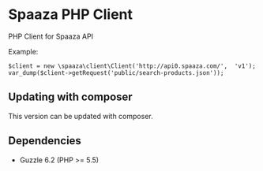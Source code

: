 # Spaaza PHP Client #

PHP Client for Spaaza API

Example:

    $client = new \spaaza\client\Client('http://api0.spaaza.com/',  'v1');
    var_dump($client->getRequest('public/search-products.json'));

## Updating with composer ##

This version can be updated with composer.

## Dependencies ##

* Guzzle 6.2 (PHP >= 5.5)
